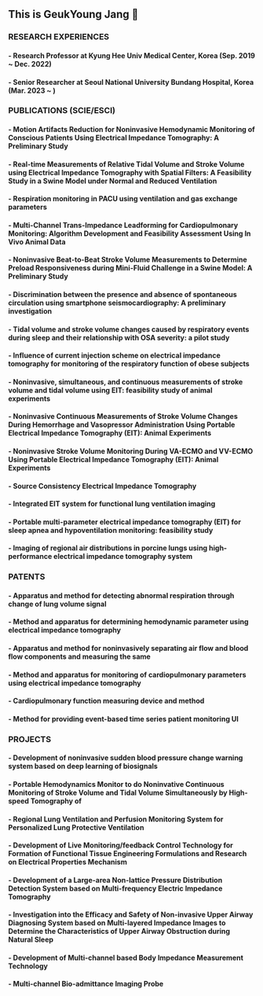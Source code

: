 ## This is GeukYoung Jang 👋

### RESEARCH EXPERIENCES
#### - Research Professor at Kyung Hee Univ Medical Center, Korea (Sep. 2019 ~ Dec. 2022)
#### - Senior Researcher at Seoul National University Bundang Hospital, Korea (Mar. 2023 ~ )

### PUBLICATIONS (SCIE/ESCI)
#### - Motion Artifacts Reduction for Noninvasive Hemodynamic Monitoring of Conscious Patients Using Electrical Impedance Tomography: A Preliminary Study
#### - Real-time Measurements of Relative Tidal Volume and Stroke Volume using Electrical Impedance Tomography with Spatial Filters: A Feasibility Study in a Swine Model under Normal and Reduced Ventilation
#### - Respiration monitoring in PACU using ventilation and gas exchange parameters
#### - Multi-Channel Trans-Impedance Leadforming for Cardiopulmonary Monitoring: Algorithm Development and Feasibility Assessment Using In Vivo Animal Data
#### - Noninvasive Beat-to-Beat Stroke Volume Measurements to Determine Preload Responsiveness during Mini-Fluid Challenge in a Swine Model: A Preliminary Study
#### - Discrimination between the presence and absence of spontaneous circulation using smartphone seismocardiography: A preliminary investigation
#### - Tidal volume and stroke volume changes caused by respiratory events during sleep and their relationship with OSA severity: a pilot study
#### - Influence of current injection scheme on electrical impedance tomography for monitoring of the respiratory function of obese subjects
#### - Noninvasive, simultaneous, and continuous measurements of stroke volume and tidal volume using EIT: feasibility study of animal experiments
#### - Noninvasive Continuous Measurements of Stroke Volume Changes During Hemorrhage and Vasopressor Administration Using Portable Electrical Impedance Tomography (EIT): Animal Experiments
#### - Noninvasive Stroke Volume Monitoring During VA-ECMO and VV-ECMO Using Portable Electrical Impedance Tomography (EIT): Animal Experiments
#### - Source Consistency Electrical Impedance Tomography
#### - Integrated EIT system for functional lung ventilation imaging
#### - Portable multi-parameter electrical impedance tomography (EIT) for sleep apnea and hypoventilation monitoring: feasibility study
#### - Imaging of regional air distributions in porcine lungs using high-performance electrical impedance tomography system

### PATENTS
#### - Apparatus and method for detecting abnormal respiration through change of lung volume signal
#### - Method and apparatus for determining hemodynamic parameter using electrical impedance tomography
#### - Apparatus and method for noninvasively separating air flow and blood flow components and measuring the same
#### - Method and apparatus for monitoring of cardiopulmonary parameters using electrical impedance tomography
#### - Cardiopulmonary function measuring device and method
#### - Method for providing event-based time series patient monitoring UI

### PROJECTS
#### - Development of noninvasive sudden blood pressure change warning system based on deep learning of biosignals
#### - Portable Hemodynamics Monitor to do Noninvative Continuous Monitoring of Stroke Volume and Tidal Volume Simultaneously by High-speed Tomography of
#### - Regional Lung Ventilation and Perfusion Monitoring System for Personalized Lung Protective Ventilation
#### - Development of Live Monitoring/feedback Control Technology for Formation of Functional Tissue Engineering Formulations and Research on Electrical Properties Mechanism
#### - Development of a Large-area Non-lattice Pressure Distribution Detection System based on Multi-frequency Electric Impedance Tomography
#### - Investigation into the Efficacy and Safety of Non-invasive Upper Airway Diagnosing System based on Multi-layered Impedance Images to Determine the Characteristics of Upper Airway Obstruction during Natural Sleep
#### - Development of Multi-channel based Body Impedance Measurement Technology
#### - Multi-channel Bio-admittance Imaging Probe
<!--
**GeukYoung/GeukYoung** is a ✨ _special_ ✨ repository because its `README.md` (this file) appears on your GitHub profile.

Here are some ideas to get you started:

- 🔭 I’m currently working on ...
- 🌱 I’m currently learning ...
- 👯 I’m looking to collaborate on ...
- 🤔 I’m looking for help with ...
- 💬 Ask me about ...
- 📫 How to reach me: ...
- 😄 Pronouns: ...
- ⚡ Fun fact: ...
-->
